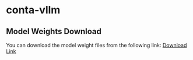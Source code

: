 # conta-vllm
## Model Weights Download

You can download the model weight files from the following link: [Download Link]([https://drive.google.com/file/d/your_file_id/view?usp=sharing](https://drive.google.com/drive/folders/1X12dmXvm6TZHO6C2cMndBYJvtcHKfTVp?usp=sharing))
